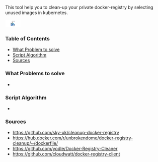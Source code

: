 This tool help you to clean-up your private docker-registry by selecting unused images in kubernetes.

<img src="./img/cleanup-docker.png" width="48">

### Table of Contents

- [What Problem to solve](#what-problems-to-solve)
- [Script Algorithm](#script-algorithm)
- [Sources](#sources)

### What Problems to solve 

- 

### Script Algorithm 

- 

### Sources 

- https://github.com/sky-uk/cleanup-docker-registry
- https://hub.docker.com/r/unbrokendome/docker-registry-cleanup/~/dockerfile/
- https://github.com/yodle/Docker-Registry-Cleaner
- https://github.com/cloudwatt/docker-registry-client
